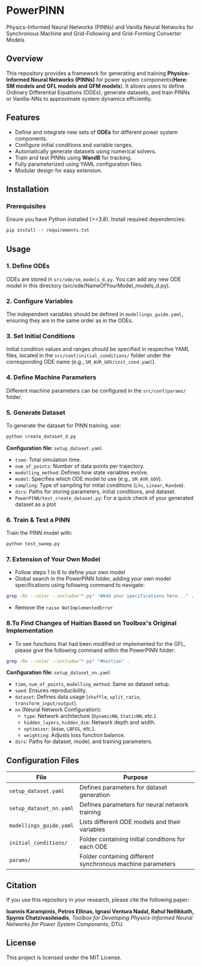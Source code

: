 # PowerPINN
Physics-Informed Neural Networks (PINNs) and Vanilla Neural Networks for Synchronous Machine and Grid-Following and Grid-Forming Converter Models

## Overview
This repository provides a framework for generating and training **Physics-Informed Neural Networks (PINNs)** for power system components(**Here: SM models and GFL models and GFM models**). It allows users to define Ordinary Differential Equations (ODEs), generate datasets, and train PINNs or Vanilla-NNs to approximate system dynamics efficiently. 

## Features
- Define and integrate new sets of **ODEs** for different power system components.
- Configure initial conditions and variable ranges.
- Automatically generate datasets using numerical solvers.
- Train and test PINNs using **WandB** for tracking.
- Fully parameterized using YAML configuration files.
- Modular design for easy extension.

## Installation
### Prerequisites
Ensure you have Python installed (>=3.8). Install required dependencies:
```bash
pip install -r requirements.txt
```

## Usage
### 1. Define ODEs
ODEs are stored in `src/ode/sm_models_d.py`. You can add any new ODE model in this directory (src/ode/NameOfYourModel_models_d.py). 

### 2. Configure Variables
The independent variables should be defined in `modellings_guide.yaml`, ensuring they are in the same order as in the ODEs.

### 3. Set Initial Conditions
Initial condition values and ranges should be specified in respective YAML files, located in the `src/conf/initial_conditions/` folder under the corresponding ODE name (e.g., `SM_AVR_GOV/init_cond.yaml`).

### 4. Define Machine Parameters
Different machine parameters can be configured in the `src/conf/params/` folder.

### 5. Generate Dataset
To generate the dataset for PINN training, use:
```bash
python create_dataset_d.py
```
**Configuration file:** `setup_dataset.yaml`
- `time`: Total simulation time.
- `num_of_points`: Number of data points per trajectory.
- `modelling_method`: Defines how state variables evolve.
- `model`: Specifies which ODE model to use (e.g., `SM_AVR_GOV`).
- `sampling`: Type of sampling for initial conditions (`Lhs`, `Linear`, `Random`).
- `dirs`: Paths for storing parameters, initial conditions, and dataset.
- `PowerPINN/test_create_dataset.py`: For a quick check of your generated dataset as a plot 
### 6. Train & Test a PINN
Train the PINN model with:
```bash
python test_sweep.py
```
### 7. Extension of Your Own Model
- Follow steps 1 to 6 to define your own model
- Global search in the PowerPINN folder, adding your own model specifications using following command to navigate:
```bash
grep -Rn --color --include="*.py" "#Add your specifications here..." .
```
- Remove the `raise NotImplementedError`

### 8.To Find Changes of Haitian Based on Toolbox's Original Implementation
- To see functions that had been modified or implemented for the GFL, please give the following command within the PowerPINN folder:
```bash
grep -Rn --color --include="*.py" "#Haitian" .
```

**Configuration file:** `setup_dataset_nn.yaml`
- `time`, `num_of_points`, `modelling_method`: Same as dataset setup.
- `seed`: Ensures reproducibility.
- `dataset`: Defines data usage (`shuffle`, `split_ratio`, `transform_input/output`).
- `nn` (Neural Network Configuration):
  - `type`: Network architecture (`DynamicNN`, `StaticNN`, etc.).
  - `hidden_layers`, `hidden_dim`: Network depth and width.
  - `optimizer`: (`Adam`, `LBFGS`, etc.).
  - `weighting`: Adjusts loss function balance.
- `dirs`: Paths for dataset, model, and training parameters.

## Configuration Files
| File | Purpose |
|---------------------|--------------------------------------------------|
| `setup_dataset.yaml` | Defines parameters for dataset generation |
| `setup_dataset_nn.yaml` | Defines parameters for neural network training |
| `modellings_guide.yaml` | Lists different ODE models and their variables |
| `initial_conditions/` | Folder containing initial conditions for each ODE |
| `params/` | Folder containing different synchronous machine parameters |

## Citation
If you use this repository in your research, please cite the following paper:

**Ioannis Karampinis, Petros Ellinas, Ignasi Ventura Nadal, Rahul Nellikkath, Spyros Chatzivasileiadis**, *Toolbox for Developing Physics-Informed Neural Networks for Power System Components*, DTU.

## License
This project is licensed under the MIT License.

